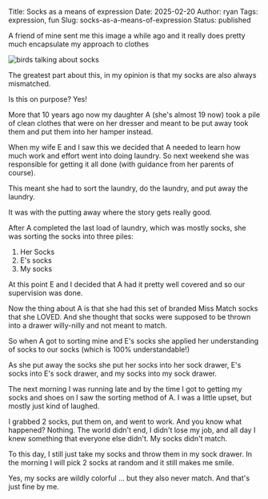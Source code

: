 Title: Socks as a means of expression
Date: 2025-02-20
Author: ryan
Tags: expression, fun
Slug: socks-as-a-means-of-expression
Status: published

A friend of mine sent me this image a while ago and it really does pretty much encapsulate my approach to clothes

![birds talking about socks](/images/socks.jpeg)

The greatest part about this, in my opinion is that my socks are also always mismatched.

Is this on purpose? Yes!

More that 10 years ago now my daughter A (she's almost 19 now) took a pile of clean clothes that were  on her dresser and meant to be put away took them and put them into her hamper instead.

When my wife E and I saw this we decided that A needed to learn how much work and effort went into doing laundry. So next weekend she was responsible for getting it all done (with guidance from her parents of course).

This meant she had to sort the laundry, do the laundry, and put away the laundry.

It was with the putting away where the story gets really good.

After A completed the last load of laundry, which was mostly socks, she was sorting the socks into three piles:

1. Her Socks
2. E's socks
3. My socks

At this point E and I decided that A had it pretty well covered and so our supervision was done.

Now the thing about A is that she had this set of branded Miss Match socks that she LOVED. And she thought that socks were supposed to be thrown into a drawer willy-nilly and not meant to match.

So when A got to sorting mine and E's socks she applied her understanding of socks to our socks (which is 100% understandable!)

As she put away the socks she put her socks into her sock drawer, E's socks into E's sock drawer, and my socks into my sock drawer.

The next morning I was running late and by the time I got to getting my socks and shoes on I saw the sorting method of A. I was a little upset, but mostly just kind of laughed.

I grabbed 2 socks, put them on, and went to work. And you know what happened? Nothing. The world didn't end, I didn't lose my job, and all day I knew something that everyone else didn't. My socks didn't match.

To this day, I still just take my socks and throw them in my sock drawer. In the morning I will pick 2 socks at random and it still makes me smile.

Yes, my socks are wildly colorful ... but they also never match. And that's just fine by me.
